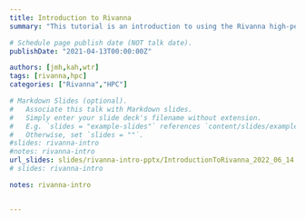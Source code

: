 ```yaml
---
title: Introduction to Rivanna
summary: "This tutorial is an introduction to using the Rivanna high-performance computing (HPC) system."

# Schedule page publish date (NOT talk date).
publishDate: "2021-04-13T00:00:00Z"

authors: [jmh,kah,wtr]
tags: [rivanna,hpc]
categories: ["Rivanna","HPC"]

# Markdown Slides (optional).
#   Associate this talk with Markdown slides.
#   Simply enter your slide deck's filename without extension.
#   E.g. `slides = "example-slides"` references `content/slides/example-slides.md`.
#   Otherwise, set `slides = ""`.
#slides: rivanna-intro 
#notes: rivanna-intro
url_slides: slides/rivanna-intro-pptx/IntroductionToRivanna_2022_06_14.pptx
# slides: rivanna-intro

notes: rivanna-intro


---
```


